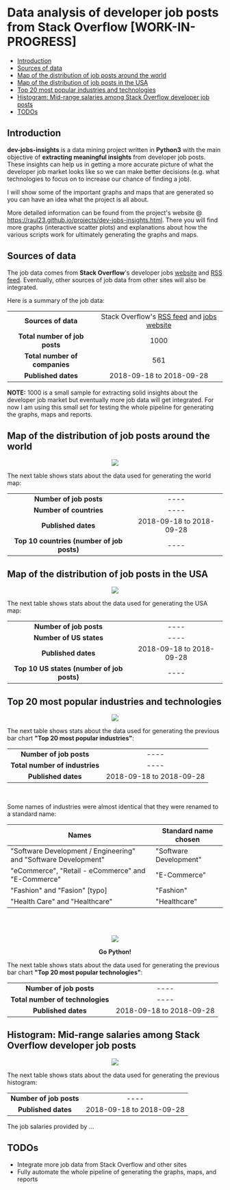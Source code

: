 # Data analysis of developer job posts from Stack Overflow [WORK-IN-PROGRESS]

<!-- TOC depthFrom:2 depthTo:6 withLinks:1 updateOnSave:1 orderedList:0 -->

- [Introduction](#introduction)
- [Sources of data](#sources-of-data)
- [Map of the distribution of job posts around the world](#map-of-the-distribution-of-job-posts-around-the-world)
- [Map of the distribution of job posts in the USA](#map-of-the-distribution-of-job-posts-in-the-usa)
- [Top 20 most popular industries and technologies](#top-20-most-popular-industries-and-technologies)
- [Histogram: Mid-range salaries among Stack Overflow developer job posts](#histogram-mid-range-salaries-among-stack-overflow-developer-job-posts)
- [TODOs](#todos)

<!-- /TOC -->

## Introduction
**dev-jobs-insights** is a data mining project written in **Python3** with the
main objective of **extracting meaningful insights** from developer job posts.
These insights can help us in getting a more accurate picture of what the
developer job market looks like so we can make better decisions (e.g. what
technologies to focus on to increase our chance of finding a job).

I will show some of the important graphs and maps that are generated so you can
have an idea what the project is all about.

More detailed information can be found from the project's website @
https://raul23.github.io/projects/dev-jobs-insights.html. There you will find
more graphs (interactive scatter plots) and explanations about how the various
scripts work for ultimately generating the graphs and maps.

## Sources of data
The job data comes from **Stack Overflow**'s developer jobs
[website](https://stackoverflow.com/jobs) and
[RSS feed](https://stackoverflow.com/jobs/feed). Eventually, other sources of
job data from other sites will also be integrated.

Here is a summary of the job data:  
<table>
    <tr>
        <td align="center"><b>Sources of data</b></td>
        <td align="center">Stack Overflow's <a href="https://stackoverflow.com/jobs/feed">RSS feed</a> and <a href="https://stackoverflow.com/jobs">jobs website</a></td>
    </tr>
    <tr>
        <td align="center"><b>Total number of job posts</b></td>
        <td align="center">1000</td>
    </tr>
    <tr>
        <td align="center"><b>Total number of companies</b></td>
        <td align="center">561</td>
    </tr>
    <tr>
        <td align="center"><b>Published dates</b></td>
        <td align="center">2018-09-18 to 2018-09-28</td>
    </tr>
</table>

**NOTE:** 1000 is a small sample for extracting solid insights about the
developer job market but eventually more job data will get integrated. For now
I am using this small set for testing the whole pipeline for generating the
graphs, maps and reports.

## Map of the distribution of job posts around the world
<p align="center"><img src="https://bit.ly/2OvqmLG"/></p>
<p align="center"></p>

The next table shows stats about the data used for generating the world map:   
<table>
    <tr>
        <td align="center"><b>Number of job posts</b></td>
        <td align="center">----</td>
    </tr>
    <tr>
        <td align="center"><b>Number of countries</b></td>
        <td align="center">----</td>
    </tr>
    <tr>
        <td align="center"><b>Published dates</b></td>
        <td align="center">2018-09-18 to 2018-09-28</td>
    </tr>
    <tr>
        <td align="center"><b>Top 10 countries (number of job posts)</b></td>
        <td align="center">----</td>
    </tr>
</table>

## Map of the distribution of job posts in the USA
<p align="center"><img src="https://bit.ly/2yeqN2W"/></p>
<p align="center"></p>

The next table shows stats about the data used for generating the USA map:   
<table>
    <tr>
        <td align="center"><b>Number of job posts</b></td>
        <td align="center">----</td>
    </tr>
    <tr>
        <td align="center"><b>Number of US states</b></td>
        <td align="center">----</td>
    </tr>
    <tr>
        <td align="center"><b>Published dates</b></td>
        <td align="center">2018-09-18 to 2018-09-28</td>
    </tr>
    <tr>
        <td align="center"><b>Top 10 US states (number of job posts)</b></td>
        <td align="center">----</td>
    </tr>
</table>

## Top 20 most popular industries and technologies
<p align="center"><img src="https://bit.ly/2P87UG2"/></p>
<p align="center"></p>

The next table shows stats about the data used for generating the previous bar
chart **"Top 20 most popular industries"**:  
<table>
    <tr>
        <td align="center"><b>Number of job posts</b></td>
        <td align="center">----</td>
    </tr>
    <tr>
        <td align="center"><b>Total number of industries</b></td>
        <td align="center">----</td>
    </tr>
    <tr>
        <td align="center"><b>Published dates</b></td>
        <td align="center">2018-09-18 to 2018-09-28</td>
    </tr>
</table>

<br/>

Some names of industries were almost identical that they were renamed to a
standard name:  

|                              Names                              |  Standard name chosen  |
|-----------------------------------------------------------------|------------------------|
| "Software Development / Engineering" and "Software Development" | "Software Development" |
| "eCommerce", "Retail - eCommerce" and "E-Commerce"              | "E-Commerce"           |
| "Fashion" and "Fasion" [typo]                                   | "Fashion"              |
| "Health Care" and "Healthcare"                                  | "Healthcare"           |

<br/>
<br/>

<p align="center"><img src="https://bit.ly/2QsCMRL"/></p>
<p align="center"><b>Go Python!</b></p>

The next table shows stats about the data used for generating the previous bar
chart **"Top 20 most popular technologies"**:  
<table>
    <tr>
        <td align="center"><b>Number of job posts</b></td>
        <td align="center">----</td>
    </tr>
    <tr>
        <td align="center"><b>Total number of technologies</b></td>
        <td align="center">----</td>
    </tr>
    <tr>
        <td align="center"><b>Published dates</b></td>
        <td align="center">2018-09-18 to 2018-09-28</td>
    </tr>
</table>

## Histogram: Mid-range salaries among Stack Overflow developer job posts
<p align="center"><img src="https://bit.ly/2xYAbs2"/></p>
<p align="center"></p>

The next table shows stats about the data used for generating the previous histogram:
<table>
    <tr>
        <td align="center"><b>Number of job posts</b></td>
        <td align="center">----</td>
    </tr>
    <tr>
        <td align="center"><b>Published dates</b></td>
        <td align="center">2018-09-18 to 2018-09-28</td>
    </tr>
</table>

The job salaries provided by ...

## TODOs
- Integrate more job data from Stack Overflow and other sites
- Fully automate the whole pipeline of generating the graphs, maps, and reports
